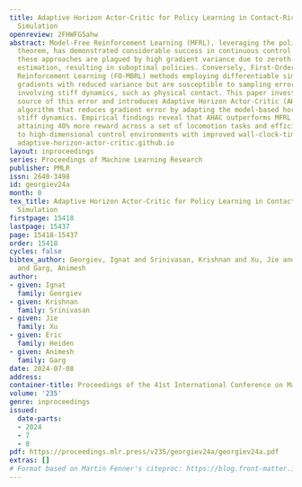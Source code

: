 ```yaml
---
title: Adaptive Horizon Actor-Critic for Policy Learning in Contact-Rich Differentiable
  Simulation
openreview: 2FHWFG5ahw
abstract: Model-Free Reinforcement Learning (MFRL), leveraging the policy gradient
  theorem, has demonstrated considerable success in continuous control tasks. However,
  these approaches are plagued by high gradient variance due to zeroth-order gradient
  estimation, resulting in suboptimal policies. Conversely, First-Order Model-Based
  Reinforcement Learning (FO-MBRL) methods employing differentiable simulation provide
  gradients with reduced variance but are susceptible to sampling error in scenarios
  involving stiff dynamics, such as physical contact. This paper investigates the
  source of this error and introduces Adaptive Horizon Actor-Critic (AHAC), an FO-MBRL
  algorithm that reduces gradient error by adapting the model-based horizon to avoid
  stiff dynamics. Empirical findings reveal that AHAC outperforms MFRL baselines,
  attaining 40% more reward across a set of locomotion tasks and efficiently scaling
  to high-dimensional control environments with improved wall-clock-time efficiency.
  adaptive-horizon-actor-critic.github.io
layout: inproceedings
series: Proceedings of Machine Learning Research
publisher: PMLR
issn: 2640-3498
id: georgiev24a
month: 0
tex_title: Adaptive Horizon Actor-Critic for Policy Learning in Contact-Rich Differentiable
  Simulation
firstpage: 15418
lastpage: 15437
page: 15418-15437
order: 15418
cycles: false
bibtex_author: Georgiev, Ignat and Srinivasan, Krishnan and Xu, Jie and Heiden, Eric
  and Garg, Animesh
author:
- given: Ignat
  family: Georgiev
- given: Krishnan
  family: Srinivasan
- given: Jie
  family: Xu
- given: Eric
  family: Heiden
- given: Animesh
  family: Garg
date: 2024-07-08
address:
container-title: Proceedings of the 41st International Conference on Machine Learning
volume: '235'
genre: inproceedings
issued:
  date-parts:
  - 2024
  - 7
  - 8
pdf: https://proceedings.mlr.press/v235/georgiev24a/georgiev24a.pdf
extras: []
# Format based on Martin Fenner's citeproc: https://blog.front-matter.io/posts/citeproc-yaml-for-bibliographies/
---
```

